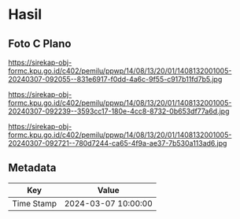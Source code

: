 # Hasil

## Foto C Plano

https://sirekap-obj-formc.kpu.go.id/c402/pemilu/ppwp/14/08/13/20/01/1408132001005-20240307-092055--831e6917-f0dd-4a6c-9f55-c917b11fd7b5.jpg

https://sirekap-obj-formc.kpu.go.id/c402/pemilu/ppwp/14/08/13/20/01/1408132001005-20240307-092239--3593cc17-180e-4cc8-8732-0b653df77a6d.jpg

https://sirekap-obj-formc.kpu.go.id/c402/pemilu/ppwp/14/08/13/20/01/1408132001005-20240307-092721--780d7244-ca65-4f9a-ae37-7b530a113ad6.jpg


## Metadata

| Key        | Value               |
| ---------- | ------------------- |
| Time Stamp | 2024-03-07 10:00:00 |



